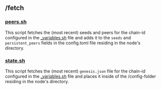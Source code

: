 ## /fetch

### [peers.sh](../fetch/peers.sh)

This script fetches the (most recent) seeds and peers for the chain-id configured in the [\_variables.sh](../_variables.sh) file and adds it to the `seeds` and `persistent_peers` fields in the config.toml file residing in the node's directory.

### [state.sh](../fetch/state.sh)

This script fetches the (most recent) `genesis.json` file for the chain-id configured in the [\_variables.sh](../_variables.sh) file and places it inside of the /config-folder residing in the node's directory.
